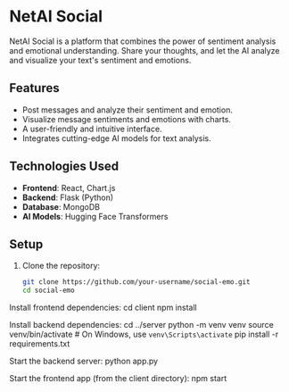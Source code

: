 # NetAI Social

NetAI Social is a platform that combines the power of sentiment analysis and emotional understanding. Share your thoughts, and let the AI analyze and visualize your text's sentiment and emotions.

## Features

- Post messages and analyze their sentiment and emotion.
- Visualize message sentiments and emotions with charts.
- A user-friendly and intuitive interface.
- Integrates cutting-edge AI models for text analysis.

## Technologies Used

- **Frontend**: React, Chart.js
- **Backend**: Flask (Python)
- **Database**: MongoDB
- **AI Models**: Hugging Face Transformers

## Setup

1. Clone the repository:

   ```bash
   git clone https://github.com/your-username/social-emo.git
   cd social-emo
Install frontend dependencies:
cd client
npm install


Install backend dependencies:
cd ../server
python -m venv venv
source venv/bin/activate  # On Windows, use `venv\Scripts\activate`
pip install -r requirements.txt



Start the backend server:
python app.py



Start the frontend app (from the client directory):
npm start

 
 
